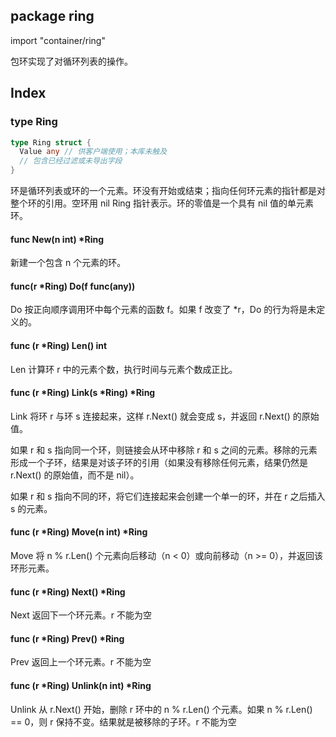 ## package ring

import "container/ring"

包环实现了对循环列表的操作。

## Index

### type Ring

```go
type Ring struct {
  Value any // 供客户端使用；本库未触及
  // 包含已经过滤或未导出字段
}
```

环是循环列表或环的一个元素。环没有开始或结束；指向任何环元素的指针都是对整个环的引用。空环用 nil Ring 指针表示。环的零值是一个具有 nil 值的单元素环。

#### func New(n int) *Ring

新建一个包含 n 个元素的环。

#### func(r *Ring) Do(f func(any))

Do 按正向顺序调用环中每个元素的函数 f。如果 f 改变了 *r，Do 的行为将是未定义的。

#### func (r *Ring) Len() int

Len 计算环 r 中的元素个数，执行时间与元素个数成正比。

#### func (r *Ring) Link(s *Ring) *Ring

Link 将环 r 与环 s 连接起来，这样 r.Next() 就会变成 s，并返回 r.Next() 的原始值。

如果 r 和 s 指向同一个环，则链接会从环中移除 r 和 s 之间的元素。移除的元素形成一个子环，结果是对该子环的引用（如果没有移除任何元素，结果仍然是 r.Next() 的原始值，而不是 nil）。

如果 r 和 s 指向不同的环，将它们连接起来会创建一个单一的环，并在 r 之后插入 s 的元素。

#### func (r *Ring) Move(n int) *Ring

Move 将 n % r.Len() 个元素向后移动（n < 0）或向前移动（n >= 0），并返回该环形元素。
#### func (r *Ring) Next() *Ring

Next 返回下一个环元素。r 不能为空

#### func (r *Ring) Prev() *Ring

Prev 返回上一个环元素。r 不能为空

#### func (r *Ring) Unlink(n int) *Ring

Unlink 从 r.Next() 开始，删除 r 环中的 n % r.Len() 个元素。如果 n % r.Len() == 0，则 r 保持不变。结果就是被移除的子环。r 不能为空